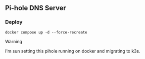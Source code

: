 ## Pi-hole DNS Server

### Deploy

```shell
docker compose up -d --force-recreate
```

> [!WARNING]  
> i'm sun setting this pihole running on docker and migrating to k3s.

